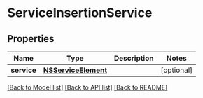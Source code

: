 # ServiceInsertionService

## Properties
Name | Type | Description | Notes
------------ | ------------- | ------------- | -------------
**service** | [**NSServiceElement**](NSServiceElement.md) |  | [optional] 

[[Back to Model list]](../README.md#documentation-for-models) [[Back to API list]](../README.md#documentation-for-api-endpoints) [[Back to README]](../README.md)

